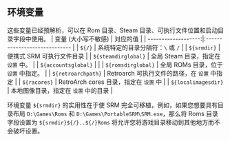 ## 环境变量
这些变量已经预解析，可以在 Rom 目录、Steam 目录、可执行文件位置和启动目录字段中使用。
|         变量 (大小写不敏感) | 对应的值                          |
| -------------------:|:----------------------------- |
|              `${/}` | 系统特定的目录分隔符：`\` 或 `/`         |
|         `${srmdir}` | 便携式 SRM 可执行文件目录               |
| `${steamdirglobal}` | 全局 Steam 目录，指定在 `设置` 中。       |
| `${accountsglobal}` |                               |
|  `${romsdirglobal}` | 全局 ROMs 目录，位于 `设置` 中指定。       |
|  `${retroarchpath}` | Retroarch 可执行文件的路径，在 `设置` 中指定 |
|        `${racores}` | RetroArch cores 目录，指定在 `设置` 中 |
| `${localimagesdir}` | 本地图像目录，指定在 `设置` 中的目录          |


环境变量 `${srmdir}` 的实用性在于使 SRM 完全可移植，例如，如果您想要具有目录布局 `D:\Games\Roms` 和 `D:\Games\PortableSRM\SRM.exe`，那么将 Roms 目录字段设置为 `${srmdir}${/}..${/}Roms` 将允许您将游戏目录移动到其他地方而不会破坏设置。
